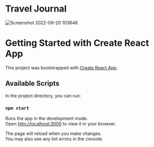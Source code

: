 # Travel Journal 


![Screenshot 2022-09-20 103646](https://user-images.githubusercontent.com/93247057/191172312-124ec9fc-bf70-4e16-b960-391d0bd1d2f1.png)


# Getting Started with Create React App

This project was bootstrapped with [Create React App](https://github.com/facebook/create-react-app).

## Available Scripts

In the project directory, you can run:

### `npm start`

Runs the app in the development mode.\
Open [http://localhost:3000](http://localhost:3000) to view it in your browser.

The page will reload when you make changes.\
You may also see any lint errors in the console.
